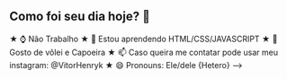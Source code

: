 ## Como foi seu dia hoje? 🌟

★ ⌚ Não Trabalho 
★ 📝 Estou aprendendo HTML/CSS/JAVASCRIPT
★ 🏐 Gosto de vôlei e Capoeira
★ 📫 Caso queira me contatar pode usar meu instagram: @VitorHenryk
★ 😄 Pronouns: Ele/dele {Hetero}
-->

<img src="https://img.freepik.com/fotos-premium/um-gato-olhando-as-estrelas-no-ceu_256339-5084.jpg" alt="">
